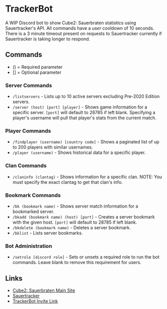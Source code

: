 # TrackerBot

A WIP Discord bot to show Cube2: Sauerbraten statistics using Sauertracker's API. All commands have a *user* cooldown of 10 seconds. There is a 3 minute timeout present on requests to Sauertracker currently if Sauertracker is taking longer to respond.

## Commands
- () = Required parameter
- [] = Optional parameter

### Server Commands
- `/listservers` - Lists up to 10 active servers excluding Pre-2020 Edition servers.
- `/server (host) [port] [player]` - Shows game information for a specific server. `[port]` will default to 28785 if left blank. Specifying a player's username will pull that player's stats from the current match.

### Player Commands
- `/findplayer (username) [country code]` - Shows a paginated list of up to 200 players with similar usernames.
- `/player (username)` - Shows historical data for a specific player.

### Clan Commands
- `/claninfo (clantag)` - Shows information for a specific clan. NOTE: You must specify the exact clantag to get that clan's info.

### Bookmark Commands
- `/bk (bookmark name)` - Shows server match information for a bookmarked server.
- `/bkadd (bookmark name) (host) [port]` - Creates a server bookmark with the given host. `[port]` will default to 28785 if left blank.
- `/bkdelete (bookmark name)` - Deletes a server bookmark.
- `/bklist` - Lists server bookmarks.

### Bot Administration
- `/setrole [discord role]` - Sets or unsets a required role to run the bot commands. Leave blank to remove this requirement for users.

## Links
- [Cube2: Sauerbraten Main Site](http://sauerbraten.org)
- [Sauertracker](https://sauertracker.net)
- [TrackerBot Invite Link](https://discord.com/api/oauth2/authorize?client_id=1167124821377826846&permissions=274877926400&scope=bot)